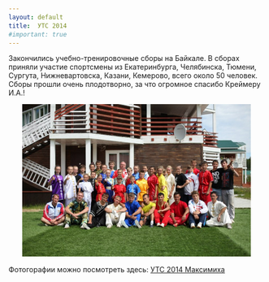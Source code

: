 ```yaml
---
layout: default
title:  УТС 2014
#important: true
---
```


Закончились учебно-тренировочные сборы на Байкале. В сборах приняли участие спортсмены из Екатеринбурга, Челябинска, Тюмени, Сургута, Нижневартовска, Казани, Кемерово, всего около 50 человек. Сборы прошли очень плодотворно, за что огромное спасибо Креймеру И.А.!
<center><img src='/huabao/shijian/maximiha2014.jpg' width='450'></center>

Фотогорафии можно посмотреть здесь: [УТС 2014 Максимиха](/huabao/#276006224/456578)
